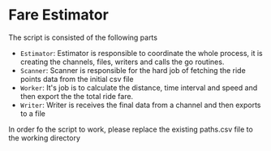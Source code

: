 # Fare Estimator

The script is consisted of the following parts

- `Estimator`: Estimator is responsible to coordinate the whole process, it is creating the channels, files, writers and calls the go routines.
- `Scanner`: Scanner is responsible for the hard job of fetching the ride points data from the initial csv file
- `Worker`: It's job is to calculate the distance, time interval and speed and then export the the total ride fare.
- `Writer`: Writer is receives the final data from a channel and then exports to a file

In order fo the script to work, please replace the existing paths.csv file to the working directory